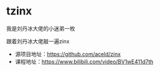 # tzinx

我是刘丹冰大佬的小迷弟一枚

跟着刘丹冰大佬敲一遍zinx

- 源项目地址：https://github.com/aceld/zinx
- 课程地址：https://www.bilibili.com/video/BV1wE411d7th